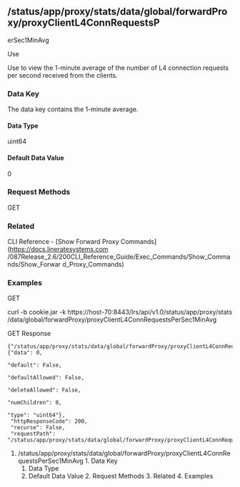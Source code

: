 ## /status/app/proxy/stats/data/global/forwardProxy/proxyClientL4ConnRequestsP
erSec1MinAvg

Use

Use to view the 1-minute average of the number of L4 connection requests per
second received from the clients.

### Data Key

The data key contains the 1-minute average.

#### Data Type

uint64

#### Default Data Value

0

### Request Methods

GET

### Related

CLI Reference - [Show Forward Proxy Commands](https://docs.lineratesystems.com
/087Release_2.6/200CLI_Reference_Guide/Exec_Commands/Show_Commands/Show_Forwar
d_Proxy_Commands)

### Examples

GET

curl -b cookie.jar -k https://host-70:8443/lrs/api/v1.0/status/app/proxy/stats
/data/global/forwardProxy/proxyClientL4ConnRequestsPerSec1MinAvg

GET Response

    
    
    {"/status/app/proxy/stats/data/global/forwardProxy/proxyClientL4ConnRequestsPerSec1MinAvg": {"data": 0,
                                                                                                  "default": False,
                                                                                                  "defaultAllowed": False,
                                                                                                  "deleteAllowed": False,
                                                                                                  "numChildren": 0,
                                                                                                  "type": "uint64"},
     "httpResponseCode": 200,
     "recurse": False,
     "requestPath": "/status/app/proxy/stats/data/global/forwardProxy/proxyClientL4ConnRequestsPerSec1MinAvg"}
    

  1. /status/app/proxy/stats/data/global/forwardProxy/proxyClientL4ConnRequestsPerSec1MinAvg
    1. Data Key
      1. Data Type
      2. Default Data Value
    2. Request Methods
    3. Related
    4. Examples

